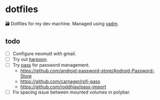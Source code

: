 # dotfiles

🗃️ Dotfiles for my dev machine. Managed using [yadm](https://github.com/TheLocehiliosan/yadm).

## todo

- [ ] Configure neomutt with gmail.
- [ ] Try out [harpoon](https://github.com/ThePrimeagen/harpoon).
- [ ] Try [pass](https://www.passwordstore.org) for password management.
  - https://github.com/android-password-store/Android-Password-Store
  - https://github.com/carnager/rofi-pass
  - https://github.com/roddhjav/pass-import
- [ ] Fix spacing issue between mounted volumes in polybar. 

